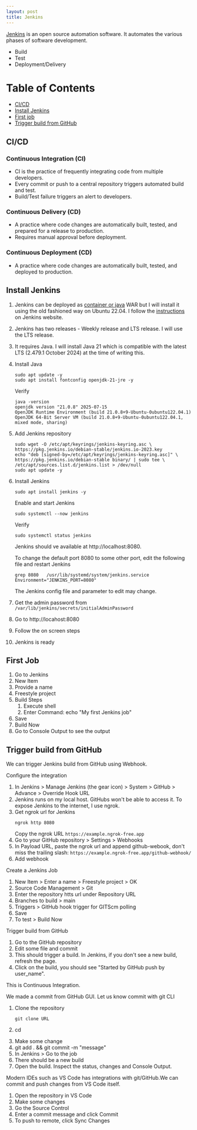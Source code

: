 ```yaml
---
layout: post
title: Jenkins
---
```


[Jenkins](https://www.jenkins.io) is an open source automation software. It automates the various phases of software development.
- Build
- Test
- Deployment/Delivery 

# Table of Contents
- [CI/CD](#ci-cd)
- [Install Jenkins](#install-jenkins)
- [First job](#first-job)
- [Trigger build from GitHub](#trigger-build-from-github)



## CI/CD
### Continuous Integration (CI)
- CI is the practice of frequently integrating code from multiple developers. 
- Every commit or push to a central repository triggers automated build and test.
- Build/Test failure triggers an alert to developers.

### Continuous Delivery (CD)
- A practice where code changes are automatically built, tested, and prepared for a release to production. 
- Requires manual approval before deployment.

### Continuous Deployment (CD)
- A practice where code changes are automatically built, tested, and deployed to production. 

## Install Jenkins
1. Jenkins can be deployed as [container or java](https://www.jenkins.io/doc/book/installing/) WAR but I will install it using the old fashioned way on Ubuntu 22.04. I follow the [instructions](https://www.jenkins.io/doc/book/installing/linux/#debianubuntu) on Jenkins website. 

1. Jenkins has two releases - Weekly release and LTS release. I will use the LTS release.

1. It requires Java. I will install Java 21 which is compatible with the latest LTS (2.479.1 October 2024) at the time of writing this.

1. Install Java
    ```
    sudo apt update -y
    sudo apt install fontconfig openjdk-21-jre -y
    ```

    Verify
    ```
    java -version
    openjdk version "21.0.8" 2025-07-15
    OpenJDK Runtime Environment (build 21.0.8+9-Ubuntu-0ubuntu122.04.1)
    OpenJDK 64-Bit Server VM (build 21.0.8+9-Ubuntu-0ubuntu122.04.1, mixed mode, sharing)
    ```

1. Add Jenkins repository
    ```
    sudo wget -O /etc/apt/keyrings/jenkins-keyring.asc \
    https://pkg.jenkins.io/debian-stable/jenkins.io-2023.key
    echo "deb [signed-by=/etc/apt/keyrings/jenkins-keyring.asc]" \
    https://pkg.jenkins.io/debian-stable binary/ | sudo tee \
    /etc/apt/sources.list.d/jenkins.list > /dev/null
    sudo apt update -y
    ```
1. Install Jenkins
    ```
    sudo apt install jenkins -y
    ```

    Enable and start Jenkins
    ```
    sudo systemctl --now jenkins
    ```

    Verify
    ```
    sudo systemctl status jenkins
    ```

    Jenkins should ve available at http://localhost:8080. 

    To change the default port 8080 to some other port, edit the following file and restart Jenkins
    ```
    grep 8080   /usr/lib/systemd/system/jenkins.service
    Environment="JENKINS_PORT=8080"
    ```
    The Jenkins config file and parameter to edit may change. 
1. Get the admin password from `/var/lib/jenkins/secrets/initialAdminPassword`
1. Go to http://locahost:8080
1. Follow the on screen steps
1. Jenkins is ready

## First Job
1. Go to Jenkins
1. New Item
1. Provide a name
1. Freestyle project
1. Build Steps
    1. Execute shell
    1. Enter Command: echo "My first Jenkins job"
1. Save
1. Build Now
1. Go to Console Output to see the output

## Trigger build from GitHub 
We can trigger Jenkins build from GitHub using Webhook. 

Configure the integration
1. In Jenkins > Manage Jenkins (the gear icon) > System > GitHub > Advance > Override Hook URL
1. Jenkins runs on my local host. GitHubs won't be able to access it. To expose Jenkins to the internet, I use ngrok.
1. Get ngrok url for Jenkins
    ```
    ngrok http 8080
    ```
    Copy the ngrok URL `https://example.ngrok-free.app`
1. Go to your GitHub repository > Settings > Webhooks
1. In Payload URL, paste the ngrok url and append github-webook, don't miss the trailing slash: `https://example.ngrok-free.app/github-webhook/`
1. Add webhook

Create a Jenkins Job
1. New Item > Enter a name > Freestyle project > OK
1. Source Code Management > Git
1. Enter the repository htts url under Repository URL
1. Branches to build > main
1. Triggers > GitHub hook trigger for GITScm polling
1. Save
1. To test > Build Now

Trigger build from GitHub
1. Go to the GitHub repository 
1. Edit some file and commit
1. This should trigger a build. In Jenkins, if you don't see a new build, refresh the page.
1. Click on the build, you should see "Started by GitHub push by user_name".

This is Continuous Integration.

We made a commit from GitHub GUI. Let us know commit with git CLI

1. Clone the repository
    ```
    git clone URL
    ```
1. cd <DIR>
1. Make some change
1. git add . && git commit -m "message"
1. In Jenkins > Go to the job
1. There should be a new build
1. Open the build. Inspect the status, changes and Console Output.


Modern IDEs such as VS Code has integrations with git/GitHub.We can commit and push changes from VS Code itself.

1. Open the repository in VS Code
2. Make some changes
2. Go the Source Control
2. Enter a commit message and click Commit
2. To push to remote, click Sync Changes